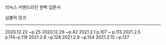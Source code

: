 리눅스 커맨드라인 완벽 입문서


심볼릭 링크




---
2020.12.22 ~p.25
2020.12.26 ~p.42
2021.2.1 p.107 ~ p.113
2021.2.5 p.114~p.119
2021.2.8 ~p.128
2021.2.9 ~p.134
2021.2.10 ~p.137